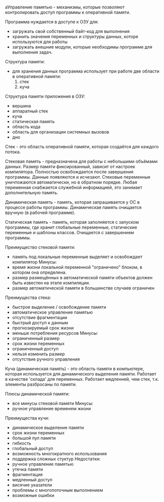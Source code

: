 аУправление памятью - механизмы, которые позволяют контролировать доступ программы к оперативной памяти.

Программа нуждается в доступе к ОЗУ для:
- загружать свой собственный байт-код для выполнения
- хранить значения переменных и структуры данных, которе используются для работы
- загружать внешние модули, которые необходимы программе для выполнения задач.

Структура памяти:
- для хранения данных программа использует при работе две области в оперативной памяти:
  1) стек
  2) куча

Структура памяти приложения в ОЗУ:
- вершина
- аппаратный стек
- куча
- статическая память
- область кода
- область для организации системных вызовов
- дно

Стек - это область оперативной памяти, которая создаётся для каждого потока.

Стековая память - предназначена для работы с небольшими объёмами данных. Размер памяти фиксированный, зависит от настроек компилятора. Полностью освобождается после завершения программы. Данные появляются и исчезают. Стековые переменные уничтожаются автоматически, но в обратном порядке. 
Любая переменная снабжается служебной информацией, это занимает дополнительную память.

Динамическая память - память, которая запрашивается у ОС в процессе работы программы. Динамическая память очищается вручную (в рабочей программе).

Статическая память - память, которая заполняется с запуском программы, где хранит глобальныe переменные, статические переменные и шаблоны классов. Очищается с завершением программы.

Преимущество стековой памяти:
- память под локальные переменные выделяет и освобождает компилятор
Минусы:
- время жизни локальной переменной "ограничено" блоком, в котором она определена.
- размер размещённых в автоматической памяти объектов должен быть известен на этапе компиляции.
- размер автоматической памяти в большинстве случаев ограничен

Преимущества стека:
- быстрое выделение / освобождение памяти
- автоматическое управление памятью
- отсутствие фрагментации
- быстрый доступ к данным
- прогнозируемый срок жизни
- меньше потребления ресурсов
Минусы:
- ограниченный размер
- срок жизни переменных
- ограниченный доступ
- нельзя изменить размер
- отсутствие ручного управления

Куча (динамическая память) - это область памяти в компьютере, которая используется для динамического выделения памяти. Работает в качестве 'склада' для переменных.
Работает медленней, чем стек, т.к. элементы разбросаны по памяти.

Плюсы динамической памяти:
- все минусы стековой памяти
Минусы:
- ручное управление временем жизни

Преимущества кучи:
- динамическое выделение памяти
- срок жизни переменных
- большой пул памяти
- гибкость
- глобальный доступ
- возможность многократного использования
- поддержка сложных стуктур
Недостатки:
- ручное управление памятью
- утечка памяти
- фрагментация
- медленный доступ
- висячие указатели
- проблемы с многопоточным выполнением
- возможные ошибки

